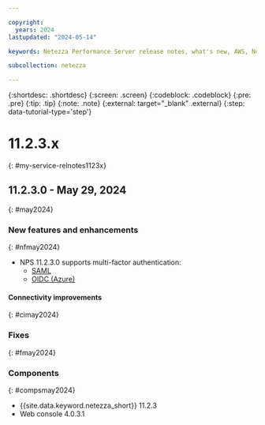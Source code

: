 ```yaml
---

copyright:
  years: 2024
lastupdated: "2024-05-14"

keywords: Netezza Performance Server release notes, what's new, AWS, Netezza on AWS

subcollection: netezza

---
```


{:shortdesc: .shortdesc}
{:screen: .screen}
{:codeblock: .codeblock}
{:pre: .pre}
{:tip: .tip}
{:note: .note}
{:external: target="_blank" .external}
{:step: data-tutorial-type='step'}

# 11.2.3.x
{: #my-service-relnotes1123x}

## 11.2.3.0 - May 29, 2024
{: #may2024}

### New features and enhancements
{: #nfmay2024}

- NPS 11.2.3.0 supports multi-factor authentication:
    - [SAML](/docs/netezza?topic=netezza-samliamauth)
    - [OIDC (Azure)]((/docs/netezza?topic=netezza-oidciamauth))


#### Connectivity improvements
{: #cimay2024}


### Fixes
{: #fmay2024}


### Components
{: #compsmay2024}

- {{site.data.keyword.netezza_short}} 11.2.3
- Web console 4.0.3.1
